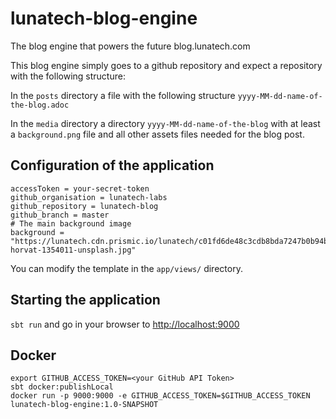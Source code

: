 # lunatech-blog-engine
The blog engine that powers the future blog.lunatech.com

This blog engine simply goes to a github repository and expect a repository with the following structure: 

In the `posts` directory a file with the following structure `yyyy-MM-dd-name-of-the-blog.adoc`

In the `media` directory a directory `yyyy-MM-dd-name-of-the-blog` with at least a `background.png` file and all other assets files needed for the blog post.

## Configuration of the application
```
accessToken = your-secret-token
github_organisation = lunatech-labs
github_repository = lunatech-blog
github_branch = master
# The main background image
background = "https://lunatech.cdn.prismic.io/lunatech/c01fd6de48c3cdb8bda7247b0b94b84b14f3a488_kevin-horvat-1354011-unsplash.jpg"
```

You can modify the template in the `app/views/` directory.

## Starting the application 

`sbt run` and go in your browser to [http://localhost:9000](http://localhost:9000)


## Docker

    export GITHUB_ACCESS_TOKEN=<your GitHub API Token>
    sbt docker:publishLocal
    docker run -p 9000:9000 -e GITHUB_ACCESS_TOKEN=$GITHUB_ACCESS_TOKEN lunatech-blog-engine:1.0-SNAPSHOT
